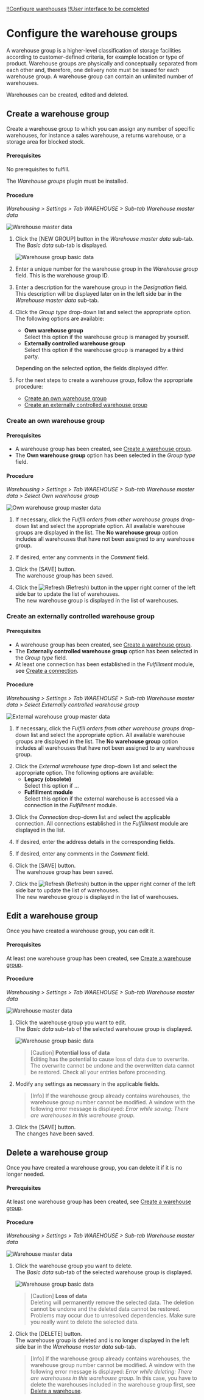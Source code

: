[!!Configure warehouses](./02_ConfigureWarehouses.md)
[!!User interface to be completed](../UserInterface/XX_tobecompleted.md)

# Configure the warehouse groups

A warehouse group is a higher-level classification of storage facilities according to customer-defined criteria, for example location or type of product. Warehouse groups are physically and conceptually separated from each other and, therefore, one delivery note must be issued for each warehouse group. A warehouse group can contain an unlimited number of warehouses.  

Warehouses can be created, edited and deleted.



## Create a warehouse group

Create a warehouse group to which you can assign any number of specific warehouses, for instance a sales warehouse, a returns warehouse, or a storage area for blocked stock.

#### Prerequisites

No prerequisites to fulfill.

The *Warehouse groups* plugin must be installed.

[comment]: <> (Diese Info in General? Stimmt das? Lagergruppe-, Lager-, Lagerplanung- und Lagerreichweiten...- Plugins müssen generell zusammen mit Lager installiert sein? Oder passiert das beim Installation von Lager-Modul?)

#### Procedure

*Warehousing > Settings > Tab WAREHOUSE > Sub-tab Warehouse master data*

![Warehouse master data](../../Assets/Screenshots/RetailSuiteWarehousing/Settings/Warehouse/WarehouseMasterData/WarehouseMasterData.png "[Warehouse master data]")

1. Click the [NEW GROUP] button in the *Warehouse master data* sub-tab.  
    The *Basic data* sub-tab is displayed.

    ![Warehouse group basic data](../../Assets/Screenshots/RetailSuiteWarehousing/Settings/Warehouse/WarehouseMasterData/WarehouseGroupBasicData.png "[Warehouse group basic data]")

2. Enter a unique number for the warehouse group in the *Warehouse group* field. This is the warehouse group ID.

3. Enter a description for the warehouse group in the *Designation* field. This description will be displayed later on in the left side bar in the *Warehouse master data* sub-tab.

4. Click the *Group type* drop-down list and select the appropriate option. The following options are available:
    - **Own warehouse group**  
        Select this option if the warehouse group is managed by yourself.
    - **Externally controlled warehouse group**  
        Select this option if the warehouse group is managed by a third party. 

    Depending on the selected option, the fields displayed differ. 

5. For the next steps to create a warehouse group, follow the appropriate procedure:

    - [Create an own warehouse group](#create-an-own-warehouse-group)
    - [Create an externally controlled warehouse group](#create-an-externally-controlled-warehouse-group)


### Create an own warehouse group

#### Prerequisites

- A warehouse group has been created, see [Create a warehouse group](#create-a-warehouse-group).
- The **Own warehouse group** option has been selected in the *Group type* field.

#### Procedure

*Warehousing > Settings > Tab WAREHOUSE > Sub-tab Warehouse master data > Select Own warehouse group*

![Own warehouse group master data](../../Assets/Screenshots/RetailSuiteWarehousing/Settings/Warehouse/WarehouseMasterData/WarehouseGroupBasicData.png "[Own warehouse group master data]")

1. If necessary, click the *Fulfill orders from other warehouse groups* drop-down list and select the appropriate option. All available warehouse groups are displayed in the list. The **No warehouse group** option includes all warehouses that have not been assigned to any warehouse group.

[Comment]: <> (Tooltip: If orders cannot be completely fulfilled from the warehouse groups selected here, the missing products are taken from this warehouse group. The delivery note is printed in this storage group and contains all items. -> Frage: "from the warehouse groups selected here" oder "warehouse group"? Man kann nur eine Gruppe wählen, oder? Julian: Offenbar kann man nur eine Lagergruppe wählen. So gewollt oder Bug?)
        
2. If desired, enter any comments in the *Comment* field.

3. Click the [SAVE] button.  
    The warehouse group has been saved.

4. Click the ![Refresh](../../Assets/Icons/Refresh01.png "[Refresh]") (Refresh) button in the upper right corner of the left side bar to update the list of warehouses.  
The new warehouse group is displayed in the list of warehouses.


### Create an externally controlled warehouse group

#### Prerequisites

- A warehouse group has been created, see [Create a warehouse group](#create-a-warehouse-group).
- The **Externally controlled warehouse group** option has been selected in the *Group type* field.
- At least one connection has been established in the *Fulfillment* module, see [Create a connection](../../Fulfillment/Integration/01_ManageConnections.md#create-a-connection).

#### Procedure

*Warehousing > Settings > Tab WAREHOUSE > Sub-tab Warehouse master data > Select Externally controlled warehouse group*

![External warehouse group master data](../../Assets/Screenshots/RetailSuiteWarehousing/Settings/Warehouse/WarehouseMasterData/ExternalWarehouseGroupBasicData.png "[External warehouse group master data]")

1. If necessary, click the *Fulfill orders from other warehouse groups* drop-down list and select the appropriate option. All available warehouse groups are displayed in the list. The **No warehouse group** option includes all warehouses that have not been assigned to any warehouse group.

[comment]: <> (Tooltip: If orders cannot be completely fulfilled from the warehouse groups selected here, the missing products are taken from this warehouse group. The delivery note is printed in this storage group and contains all items. -> Frage: "from the warehouse groups selected here" oder "warehouse group"? Man kann nur eine Gruppe wählen, oder? Julian: Offenbar kann man nur eine Lagergruppe wählen. So gewollt oder Bug?)
        
2. Click the *External warehouse type* drop-down list and select the appropriate option. The following options are available:
    - **Legacy (obsolete)**  
        Select this option if ...
    - **Fulfillment module**  
        Select this option if the external warehouse is accessed via a connection in the *Fulfillment* module. 

[comment]: <> (Julian: bedeutet obsolete, dass diese Option nicht mehr zutrifft, also kann man ignorieren? Gibt es andere mögliche Optionen, außer Fulfillment? --> C&CS Training: Bezieht sich diese Funktion nur auf das alte Amazon-Verbindung Import-Funktion, also dass der Kunde den Bestand bei Amazon-fulfilled Bestellungen sehen und ggf. aufstocken kann?)

3. Click the *Connection* drop-down list and select the applicable connection. All connections established in the *Fulfillment* module are displayed in the list.

[comment]: <> (Julian: *Return to this location possible* obsolete?)

4. If desired, enter the address details in the corresponding fields.

5. If desired, enter any comments in the *Comment* field.

6. Click the [SAVE] button.  
    The warehouse group has been saved.

7. Click the ![Refresh](../../Assets/Icons/Refresh01.png "[Refresh]") (Refresh) button in the upper right corner of the left side bar to update the list of warehouses.  
The new warehouse group is displayed in the list of warehouses.



## Edit a warehouse group

Once you have created a warehouse group, you can edit it. 

#### Prerequisites

At least one warehouse group has been created, see [Create a warehouse group](#create-a-warehouse-group).

#### Procedure

*Warehousing > Settings > Tab WAREHOUSE > Sub-tab Warehouse master data*

![Warehouse master data](../../Assets/Screenshots/RetailSuiteWarehousing/Settings/Warehouse/WarehouseMasterData/WarehouseMasterData.png "[Warehouse master data]")

1. Click the warehouse group you want to edit.  
    The *Basic data* sub-tab of the selected warehouse group is displayed.

    ![Warehouse group basic data](../../Assets/Screenshots/RetailSuiteWarehousing/Settings/Warehouse/WarehouseMasterData/WarehouseGroupBasicData.png "[Warehouse group basic data]")

    > [Caution] **Potential loss of data**    
    Editing has the potential to cause loss of data due to overwrite. The overwrite cannot be undone and the overwritten data cannot be restored. Check all your entries before proceeding.

2. Modify any settings as necessary in the applicable fields.  

    > [Info] If the warehouse group already contains warehouses, the warehouse group number cannot be modified. A window with the following error message is displayed: *Error while saving: There are warehouses in this warehouse group.*

3. Click the [SAVE] button.  
    The changes have been saved.



## Delete a warehouse group

Once you have created a warehouse group, you can delete it if it is no longer needed. 

#### Prerequisites

At least one warehouse group has been created, see [Create a warehouse group](#create-a-warehouse-group).

#### Procedure

*Warehousing > Settings > Tab WAREHOUSE > Sub-tab Warehouse master data*

![Warehouse master data](../../Assets/Screenshots/RetailSuiteWarehousing/Settings/Warehouse/WarehouseMasterData/WarehouseMasterData.png "[Warehouse master data]")

1. Click the warehouse group you want to delete.  
    The *Basic data* sub-tab of the selected warehouse group is displayed.

    ![Warehouse group basic data](../../Assets/Screenshots/RetailSuiteWarehousing/Settings/Warehouse/WarehouseMasterData/WarehouseGroupBasicData.png "[Warehouse group basic data]")

    > [Caution] **Loss of data**  
        Deleting will permanently remove the selected data. The deletion cannot be undone and the deleted data cannot be restored. Problems may occur due to unresolved dependencies. Make sure you really want to delete the selected data.

2. Click the [DELETE] button.   
    The warehouse group is deleted and is no longer displayed in the left side bar in the *Warehouse master data* sub-tab.
    
    > [Info] If the warehouse group already contains warehouses, the warehouse group number cannot be modified. A window with the following error message is displayed: *Error while deleting: There are warehouses in this warehouse group.* In this case, you have to delete the warehouses included in the warehouse group first, see [Delete a warehouse](#delete-a-warehouse).